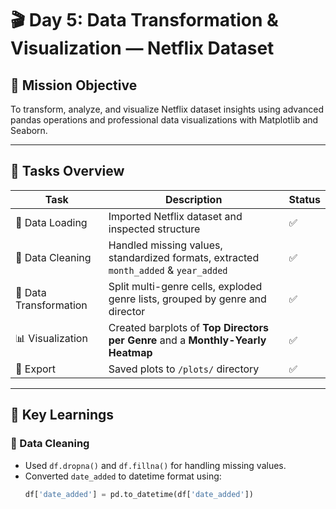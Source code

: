 # 🎬 Day 5: Data Transformation & Visualization — Netflix Dataset

## 🧭 Mission Objective
To transform, analyze, and visualize Netflix dataset insights using advanced pandas operations and professional data visualizations with Matplotlib and Seaborn.

---

## 📘 Tasks Overview

| Task | Description | Status |
|------|--------------|--------|
| 📂 Data Loading | Imported Netflix dataset and inspected structure | ✅ |
| 🧹 Data Cleaning | Handled missing values, standardized formats, extracted `month_added` & `year_added` | ✅ |
| 🧩 Data Transformation | Split multi-genre cells, exploded genre lists, grouped by genre and director | ✅ |
| 📊 Visualization | Created barplots of **Top Directors per Genre** and a **Monthly-Yearly Heatmap** | ✅ |
| 💾 Export | Saved plots to `/plots/` directory | ✅ |

---

## 🧠 Key Learnings

### 🧹 Data Cleaning
- Used `df.dropna()` and `df.fillna()` for handling missing values.  
- Converted `date_added` to datetime format using:
  ```python
  df['date_added'] = pd.to_datetime(df['date_added'])
